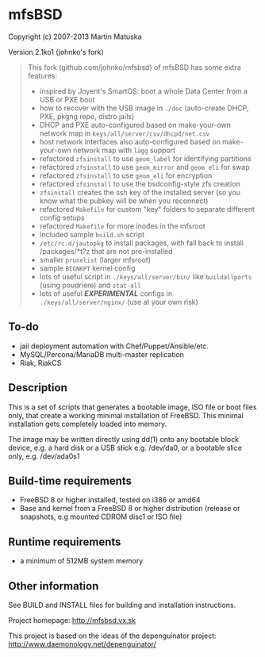 mfsBSD
=========

Copyright (c) 2007-2013 Martin Matuska <mm at FreeBSD.org>

Version 2.1ko1 (johnko's fork)

> This fork (github.com/johnko/mfsbsd) of mfsBSD has some extra features:
> - inspired by Joyent's SmartOS: boot a whole Data Center from a USB or PXE boot
> - how to recover with the USB image in `./doc` (auto-create DHCP, PXE, pkgng repo, distro jails)
> - DHCP and PXE auto-configured based on make-your-own network map in `keys/all/server/csv/dhcpd/net.csv`
> - host network interfaces also auto-configured based on make-your-own network map with `lagg` support
> - refactored `zfsinstall` to use `geom_label` for identifying partitions
> - refactored `zfsinstall` to use `geom_mirror` and `geom_eli` for swap
> - refactored `zfsinstall` to use `geom_eli` for encryption
> - refactored `zfsinstall` to use the bsdconfig-style zfs creation
> - `zfsinstall` creates the ssh key of the installed server (so you know what the pubkey will be when you reconnect)
> - refactored `Makefile` for custom "key" folders to separate different config setups
> - refactored `Makefile` for more inodes in the mfsroot
> - included sample `build.sh` script
> - `/etc/rc.d/jautopkg` to install packages, with fall back to install /packages/*t?z that are not pre-installed
> - smaller `prunelist` (larger mfsroot)
> - sample `BIGNKPT` kernel config
> - lots of useful script in `./keys/all/server/bin/` like `buildallports` (using poudriere) and `stat-all`
> - lots of useful ***EXPERIMENTAL*** configs in `./keys/all/server/nginx/` (use at your own risk)

## To-do

- jail deployment automation with Chef/Puppet/Ansible/etc.
- MySQL/Percona/MariaDB multi-master replication
- Riak, RiakCS

## Description

This is a set of scripts that generates a bootable image, ISO file or boot 
files only, that create a working minimal installation of FreeBSD. This
minimal installation gets completely loaded into memory.

The image may be written directly using dd(1) onto any bootable block device,
e.g. a hard disk or a USB stick e.g. /dev/da0, or a bootable slice only, 
e.g. /dev/ada0s1

## Build-time requirements
 - FreeBSD 8 or higher installed, tested on i386 or amd64
 - Base and kernel from a FreeBSD 8 or higher distribution
   (release or snapshots, e.g mounted CDROM disc1 or ISO file)

## Runtime requirements
 - a minimum of 512MB system memory

## Other information

See BUILD and INSTALL files for building and installation instructions.

Project homepage: http://mfsbsd.vx.sk

This project is based on the ideas of the depenguinator project:
http://www.daemonology.net/depenguinator/
